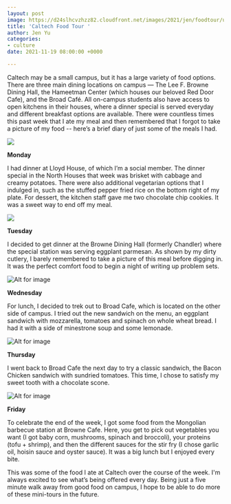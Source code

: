 ```yaml
---
layout: post
image: https://d24slhcvzhzz82.cloudfront.net/images/2021/jen/foodtour/unnamed.png
title: 'Caltech Food Tour '
author: Jen Yu
categories:
- culture
date: 2021-11-19 08:00:00 +0000

---
```

Caltech may be a small campus, but it has a large variety of food options. There are three main dining locations on campus — The Lee F. Browne Dining Hall, the Hameetman Center (which houses our beloved Red Door Cafe), and the Broad Café. All on-campus students also have access to open kitchens in their houses, where a dinner special is served everyday and different breakfast options are available. There were countless times this past week that I ate my meal and then remembered that I forgot to take a picture of my food -- here’s a brief diary of just some of the meals I had.


<img class="uk-align-center" src="https://ug-admissions-caltech-blog-publish.s3.us-west-1.amazonaws.com/images/2021/jen/foodtour/mon.png">

**Monday**

I had dinner at Lloyd House, of which I’m a social member. The dinner special in the North Houses that week was brisket with cabbage and creamy potatoes. There were also additional vegetarian options that I indulged in, such as the stuffed pepper fried rice on the bottom right of my plate. For dessert, the kitchen staff gave me two chocolate chip cookies. It was a sweet way to end off my meal.

<img class="uk-align-center" src="https://d24slhcvzhzz82.cloudfront.net/images/2021/jen/foodtour/tues.png">

**Tuesday**

I decided to get dinner at the Browne Dining Hall (formerly Chandler) where the special station was serving eggplant parmesan. As shown by my dirty cutlery, I barely remembered to take a picture of this meal before digging in. It was the perfect comfort food to begin a night of writing up problem sets.

<img class="uk-align-center" src="https://d24slhcvzhzz82.cloudfront.net/images/2021/jen/foodtour/wed.png" alt="Alt for image">

**Wednesday**

For lunch, I decided to trek out to Broad Cafe, which is located on the other side of campus. I tried out the new sandwich on the menu, an eggplant sandwich with mozzarella, tomatoes and spinach on whole wheat bread. I had it with a side of minestrone soup and some lemonade.

<img class="uk-align-center" src="https://d24slhcvzhzz82.cloudfront.net/images/2021/jen/foodtour/thurs.png" alt="Alt for image" >

**Thursday**

I went back to Broad Cafe the next day to try a classic sandwich, the Bacon Chicken sandwich with sundried tomatoes. This time, I chose to satisfy my sweet tooth with a chocolate scone.

<img class="uk-align-center" src="https://d24slhcvzhzz82.cloudfront.net/images/2021/jen/foodtour/fri.png" alt="Alt for image" >

**Friday**

To celebrate the end of the week, I got some food from the Mongolian barbecue station at Browne Cafe. Here, you get to pick out vegetables you want (I got baby corn, mushrooms, spinach and broccoli), your proteins (tofu + shrimp), and then the different sauces for the stir fry (I chose garlic oil, hoisin sauce and oyster sauce). It was a big lunch but I enjoyed every bite.

This was some of the food I ate at Caltech over the course of the week. I'm always excited to see what’s being offered every day. Being just a five minute walk away from good food on campus, I hope to be able to do more of these mini-tours in the future.